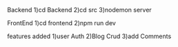 Backend
1)cd Backend
2)cd src
3)nodemon server

FrontEnd
1)cd frontend
2)npm run dev

features added
1)user Auth
2)Blog Crud
3)add Comments

